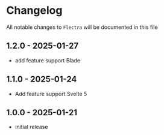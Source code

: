 # Changelog

All notable changes to `Flectra` will be documented in this file

## 1.2.0 - 2025-01-27

- add feature support Blade

## 1.1.0 - 2025-01-24

- Add feature support Svelte 5

## 1.0.0 - 2025-01-21

- initial release
